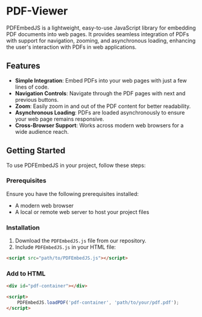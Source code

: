 # PDF-Viewer
PDFEmbedJS is a lightweight, easy-to-use JavaScript library for embedding PDF documents into web pages. It provides seamless integration of PDFs with support for navigation, zooming, and asynchronous loading, enhancing the user's interaction with PDFs in web applications.

## Features

- **Simple Integration**: Embed PDFs into your web pages with just a few lines of code.
- **Navigation Controls**: Navigate through the PDF pages with next and previous buttons.
- **Zoom**: Easily zoom in and out of the PDF content for better readability.
- **Asynchronous Loading**: PDFs are loaded asynchronously to ensure your web page remains responsive.
- **Cross-Browser Support**: Works across modern web browsers for a wide audience reach.

## Getting Started

To use PDFEmbedJS in your project, follow these steps:

### Prerequisites

Ensure you have the following prerequisites installed:
- A modern web browser
- A local or remote web server to host your project files

### Installation

1. Download the `PDFEmbedJS.js` file from our repository.
2. Include `PDFEmbedJS.js` in your HTML file:

```html
<script src="path/to/PDFEmbedJS.js"></script>

```
### Add to HTML

```html
<div id="pdf-container"></div>

<script>
    PDFEmbedJS.loadPDF('pdf-container', 'path/to/your/pdf.pdf');
</script>
```

